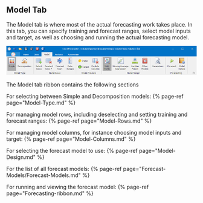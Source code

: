 
## Model Tab

The Model tab is where most of the actual forecasting work takes place. In this tab, you can specify training and forecast ranges, select model inputs and target, as well as choosing and running the actual forecasting model.


![Model Tab](imgs/ModelTab.png)

The Model tab ribbon contains the following sections

For selecting between Simple and Decomposition models:
{% page-ref page="Model-Type.md" %}

For managing model rows, including deselecting and setting training and forecast ranges:
{% page-ref page="Model-Rows.md" %}

For managing model columns, for instance choosing model inputs and target:
{% page-ref page="Model-Columns.md" %}

For selecting the forecast model to use:
{% page-ref page="Model-Design.md" %}

For the list of all forecast models:
{% page-ref page="Forecast-Models/Forecast-Models.md" %}

For running and viewing the forecast model:
{% page-ref page="Forecasting-ribbon.md" %}

